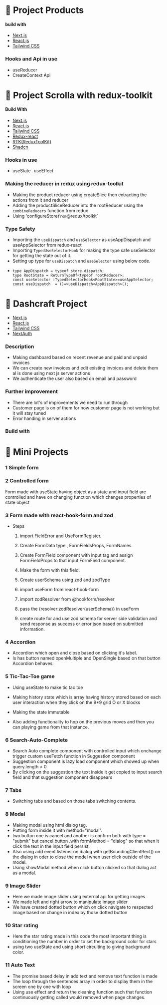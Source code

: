 # 🍬 Project Products

#### build with

- [Next.js](https://nextjs.org)
- [React.js](https://reactjs.org)
- [Tailwind CSS](https://tailwindcss.com)

### Hooks and Api in use

- useReducer
- CreateContext Api

# 🍬 Project Scrolla with redux-toolkit

#### Build With

- [Next.js](https://nextjs.org)
- [React.js](https://reactjs.org)
- [Tailwind CSS](https://tailwindcss.com)
- [Redux-react](https://redux.js.org/)
- [RTK(ReduxToolKit)](https://redux-toolkit.js.org/)
- [Shadcn](https://ui.shadcn.com/)

### Hooks in use

- useState
  -useEffect

### Making the reducer in redux using redux-toolkit

- Making the product reducer using createSlice then extracting the actions from it and reducer
- Adding the productSliceReducer into the rootReducer using the `combineReducers` function from redux
- Using 'configureStore`from`@redux/toolkit`

### Type Safety

- Importing the `useDispatch` and `useSelector` as useAppDispatch and useAppSelector from redux-react
- Importing `TypedUseSelectorHook` for making the type safe useSelector for getting the state out of it.
- Setting up type for `useDispatch` and `useSelector` using below code.
- ```
  type AppDispatch = typeof store.dispatch;
  type RootState = ReturnTypeOf<typeof rootReducer>;
  const useSelector :TypedSelectorHook<RootState>=useAppSelector;
  const useDispatch  = ()=>useDispatch<AppDispatch>();
  ```

# 🍬 Dashcraft Project

- [Next.js](https://nextjs.org)
- [React.js](https://reactjs.org)
- [Tailwind CSS](https://tailwindcss.com)
- [NextAuth](https://next-auth.js.org/)

### Description

- Making dashboard based on recent revenue and paid and unpaid invoices
- We can create new invoices and edit existing invoices and delete them al is done using next js server actions
- We authenticate the user also based on email and password

### Further improvement

- There are lot's of improvements we need to run through
- Customer page is on of them for now customer page is not working but it will stay tuned
- Error handing in server actions

### Build with

# 🍬 Mini Projects

### 1 Simple form

### 2 Controlled form

Form made with useState having object as a state and input field are controlled and have on changing function which changes properties of state object

### 3 Form made with react-hook-form and zod

- Steps

  1. import FieldError and UseFormRegister.

  2. Create FormData type , FormFieldsProps, FormNames.

  3. Create FormField component with input tag and assign FormFieldProps to that input FormField component.
  4. Make the form with this field.
  5. Create userSchema using zod and zodType
  6. import useForm from react-hook-form
  7. import zodResolver from @hookform/resolver
  8. pass the {resolver:zodResolver(userSchema)} in useForm
  9. create route for and use zod schema for server side validation and send response as success or error json based on submitted information.

### 4 Accordion

- Accordion which open and close based on clicking it's label.
- Is has button named openMultiple and OpenSingle based on that button Accordion behaves.

### 5 Tic-Tac-Toe game

- Using useState to make tic tac toe
- Making history state which is array having history stored based on each user interaction when they click on the 9\*9 grid O or X blocks

- Making the state immutable
- Also adding functionality to hop on the previous moves and then you can playing game from that instance.

### 6 Search-Auto-Complete

- Search Auto complete component with controlled input which onchange trigger custom useFetch function in Suggestion component
- Suggestion component is lazy load component which showed up when query.length > 0
- By clicking on the suggestion the text inside it get copied to input search field and that suggestion component disappears

### 7 Tabs

- Switching tabs and based on those tabs switching contents.

### 8 Modal

- Making modal using html dialog tag.
- Putting form inside it with method="modal".
- two button one is cancel and another is confirm both with type = "submit" but cancel button .with formMethod = "dialog" so that when it click the text in the input field persist.
- Also using add event listener on dialog with getBoundingClientRect() on the dialog in oder to close the model when user click outside of the model.
- Using showModal method when click button clicked so that dialog act as a modal.

### 9 Image Slider

- Here we made image slider using external api for getting images
- We made left and right arrow to manipulate image slider
- We have created dotted button which on click navigate to respected image based on change in index by those dotted button

### 10 Star rating

- Here the star rating made in this code the most important thing is conditioning the number in order to set the background color for stars
- using two useState and using short circuiting to giving background color.

### 11 Auto Text

- The promise based delay in add text and remove text function is made
- The loop through the sentences array in order to display them in the screen one by one with loop
- Using use effect and return the cleaning function such that function continuously getting called would removed when page changes.
